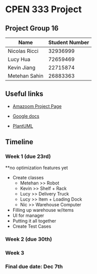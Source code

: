 # CPEN 333 Project

## Project Group 16

| Name          | Student Number |
|---------------|----------------|
| Nicolas Ricci | 32936999       |
| Lucy Hua      | 72659469       |
| Kevin Jiang   | 22715874       |
| Metehan Sahin | 26883363       |

## Useful links

- [Amazoom Project Page](https://github.com/alimousavifar/alimousavifar-project_cpen333_fall_2021)

- [Google docs](https://docs.google.com/document/d/1Vk0ccsE09pVW7GPwFWdPNzSflY776pPDyyG4GC_EzVI/edit#)

- [PlantUML](https://plantuml.com/)

## Timeline

### Week 1 (due 23rd)
**no optimization features yet
- Create classes 
    - Metehan >> Robot
    - Kevin >> Shelf + Rack
    - Lucy >> Delivery Truck
    - Lucy >> Item + Loading Dock
    - Nic >> Warehouse Computer
- Filling up warehouse w/items
- UI for manager
- Putting it all together
- Create Test Cases 

### Week 2 (due 30th)

### Week 3

### Final due date: Dec 7th

